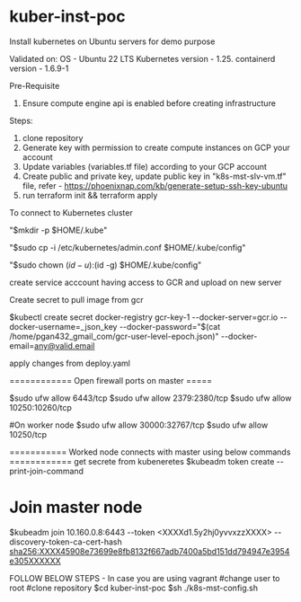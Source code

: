 # kuber-inst-poc
Install kubernetes on Ubuntu servers for demo purpose

Validated on:
OS - Ubuntu 22 LTS
Kubernetes version - 1.25.
containerd version - 1.6.9-1

Pre-Requisite

1. Ensure compute engine api is enabled before creating infrastructure

Steps:
1. clone repository
2. Generate key with permission to create compute instances on GCP your account
2. Update variables (variables.tf file) according to your GCP account
3. Create public and private key, update public key in "k8s-mst-slv-vm.tf" file, refer - https://phoenixnap.com/kb/generate-setup-ssh-key-ubuntu
4. run terraform init && terraform apply

To connect to Kubernetes cluster

  "$mkdir -p $HOME/.kube"
  
  "$sudo cp -i /etc/kubernetes/admin.conf $HOME/.kube/config"
  
  "$sudo chown $(id -u):$(id -g) $HOME/.kube/config"

create service acccount having access to GCR and upload on new server

Create secret to pull image from gcr

$kubectl create secret docker-registry gcr-key-1 --docker-server=gcr.io --docker-username=_json_key --docker-password="$(cat /home/pgan432_gmail_com/gcr-user-level-epoch.json)" --docker-email=any@valid.email

apply changes from deploy.yaml

============ Open firewall ports on master =====

$sudo ufw allow 6443/tcp
$sudo ufw allow 2379:2380/tcp
$sudo ufw allow 10250:10260/tcp

#On worker node
$sudo ufw allow 30000:32767/tcp
$sudo ufw allow 10250/tcp

=========== Worked node connects with master using below commands ============
get secrete from kubeneretes 
$kubeadm token create --print-join-command

# Join master node
$kubeadm join 10.160.0.8:6443 --token <XXXXd1.5y2hj0yvvxzzXXXX> --discovery-token-ca-cert-hash <sha256:XXXX45908e73699e8fb8132f667adb7400a5bd151dd794947e3954e305XXXXXX>
  

FOLLOW BELOW STEPS - In case you are using vagrant
#change user to root
#clone repository
$cd kuber-inst-poc
$sh ./k8s-mst-config.sh
